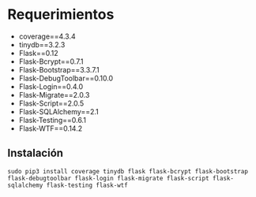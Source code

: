 # Requerimientos

- coverage==4.3.4
- tinydb==3.2.3
- Flask==0.12
- Flask-Bcrypt==0.7.1
- Flask-Bootstrap==3.3.7.1
- Flask-DebugToolbar==0.10.0
- Flask-Login==0.4.0
- Flask-Migrate==2.0.3
- Flask-Script==2.0.5
- Flask-SQLAlchemy==2.1
- Flask-Testing==0.6.1
- Flask-WTF==0.14.2

## Instalación

```
sudo pip3 install coverage tinydb flask flask-bcrypt flask-bootstrap flask-debugtoolbar flask-login flask-migrate flask-script flask-sqlalchemy flask-testing flask-wtf
```
